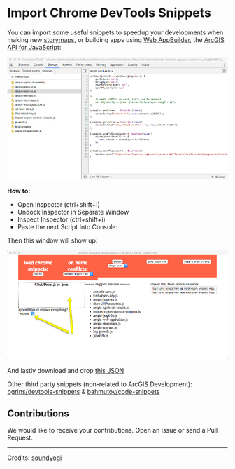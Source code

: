 # Import Chrome DevTools Snippets

You can import some useful snippets to speedup your developments when making new [storymaps](https://esri-es.github.io/awesome-arcgis/arcgis/products/configurable-apps/), or building apps using [Web AppBuilder](https://esri-es.github.io/awesome-arcgis/arcgis/products/web-appbuilder/developer-edition/), the [ArcGIS API for JavaScript](https://esri-es.github.io/awesome-arcgis/front-end/technologies/dojo/):

![DevTools Snippets](./snippets.png)

**How to:**

* Open Inspector (ctrl+shift+I)
* Undock Inspector in Separate Window
* Inspect Inspector (ctrl+shift+i)
* Paste the next Script Into Console:

Then this window will show up:

![Import/Export Window](./import.png)

And lastly download and drop [this JSON](./_snippets_2017_12_19.json)

Other third party snippets (non-related to ArcGIS Development):
[bgrins/devtools-snippets](https://github.com/bgrins/devtools-snippets/blob/master/snippets.json) & 
[bahmutov/code-snippets](https://github.com/bahmutov/code-snippets)

## Contributions

We would like to receive your contributions. Open an issue or send a Pull Request.

---

Credits: [soundyogi](https://gist.github.com/soundyogi/03df95505604c8351212)
